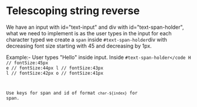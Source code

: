 # Telescoping string reverse

We have an input with id="text-input" and div with id="text-span-holder",
what we need to implement is as the user types in the input
for each character typed we create a <code>span</code> inside <code>#text-span-holder</code>div
 with decreasing font size starting with 45 and decreasing by 1px.

Example:-
User types "Hello" inside input.
Inside <code>#text-span-holder</code
<span>H</span>  // fontSize:45px
<span>e</span>  // fontSize:44px
<span>l</span>  // fontSize:43px
<span>l</span>  // fontSize:42px
<span>o</span>  // fontSize:41px

Use keys for span and id of format <code>char-${index}</code> for span.

